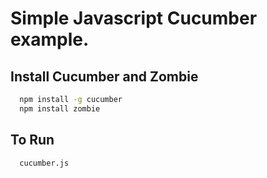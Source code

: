Simple Javascript Cucumber example.
================
## Install Cucumber and Zombie
```bash
  npm install -g cucumber
  npm install zombie
```

## To Run
```bash
  cucumber.js
```
